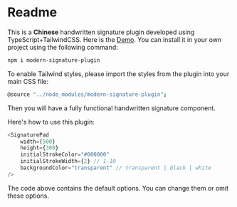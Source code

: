 # Readme

This is a **Chinese** handwritten signature plugin developed using TypeScript+TailwindCSS. Here is the <a href="https://SolitaryDreamer.github.io/modern-signature-plugin/">Demo</a>.
You can install it in your own project using the following command:

```bash
npm i modern-signature-plugin
```

To enable Tailwind styles, please import the styles from the plugin into your main CSS file:

```bash
@source "../node_modules/modern-signature-plugin";
```

Then you will have a fully functional handwritten signature component. 

Here's how to use this plugin:

```typescript
<SignaturePad
	width={500}
	height={300}
	initialStrokeColor="#000000"
	initialStrokeWidth={2} // 1-10
	backgroundColor="transparent" // transparent | black | white
/>
```

The code above contains the default options. You can change them or omit these options.
